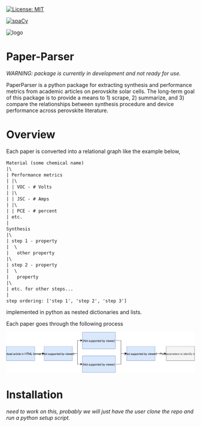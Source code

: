 
[![License: MIT](https://img.shields.io/badge/license-MIT-green.svg)](https://opensource.org/licenses/MIT)

[![spaCy](https://img.shields.io/badge/made%20with%20❤%20and-spaCy-09a3d5.svg)](https://spacy.io)

<!-- [![forthebadge](https://forthebadge.com/images/badges/fuck-it-ship-it.svg)](https://forthebadge.com) -->

![logo](https://raw.githubusercontent.com/theomnipanda/paper-parser/paper-parser/master/images/logo.png)



# Paper-Parser


_WARNING: package is currently in development and not ready for use._

PaperParser is a python package for extracting synthesis and performance metrics from academic articles on perovskite solar cells. The long-term goal of this package is to provide a means to 1) scrape, 2) summarize, and 3) compare the relationships between synthesis procedure and device performance across perovskite literature.

# Overview

Each paper is converted into a relational graph like the example below,

    Material (some chemical name)
    |\
    | Performance metrics
    | |\
    | | VOC - # Volts
    | |\
    | | JSC - # Amps
    | |\
    | | PCE - # percent
    | etc.
    |
    Synthesis
    |\
    | step 1 - property
    |  \
    |   other property
    |\
    | step 2 - property
    |  \
    |   property
    |\
    | etc. for other steps...
    |
    step ordering: ['step 1', 'step 2', 'step 3']

implemented in python as nested dictionaries and lists.

Each paper goes through the following process

![Flowchart for PaperParser workflow](doc/pp_flowchart.svg)

# Installation

_need to work on this, probably we will just have the user clone the repo and run a python setup script._
